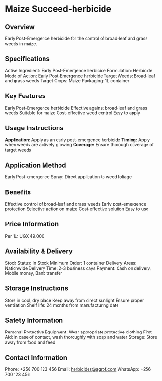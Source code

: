 # Maize Succeed-herbicide

## Overview
Early Post-Emergence herbicide for the control of broad-leaf and grass weeds in maize.

## Specifications
Active Ingredient: Early Post-Emergence herbicide
Formulation: Herbicide
Mode of Action: Early Post-Emergence herbicide
Target Weeds: Broad-leaf and grass weeds
Target Crops: Maize
Packaging: 1L container

## Key Features
Early Post-Emergence herbicide
Effective against broad-leaf and grass weeds
Suitable for maize
Cost-effective weed control
Easy to apply

## Usage Instructions
**Application:** Apply as an early post-emergence herbicide
**Timing:** Apply when weeds are actively growing
**Coverage:** Ensure thorough coverage of target weeds

## Application Method
Early Post-emergence Spray: Direct application to weed foliage

## Benefits
Effective control of broad-leaf and grass weeds
Early post-emergence protection
Selective action on maize
Cost-effective solution
Easy to use

## Price Information
Per 1L: UGX 49,000

## Availability & Delivery
Stock Status: In Stock
Minimum Order: 1 container
Delivery Areas: Nationwide
Delivery Time: 2-3 business days
Payment: Cash on delivery, Mobile money, Bank transfer

## Storage Instructions
Store in cool, dry place
Keep away from direct sunlight
Ensure proper ventilation
Shelf life: 24 months from manufacturing date

## Safety Information
Personal Protective Equipment: Wear appropriate protective clothing
First Aid: In case of contact, wash thoroughly with soap and water
Storage: Store away from food and feed

## Contact Information
Phone: +256 700 123 456
Email: herbicides@agrof.com
WhatsApp: +256 700 123 456

